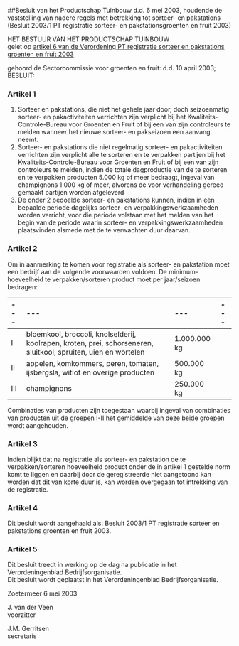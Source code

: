 <meta http-equiv='Content-Type' content='text/html; charset=utf-8' />

##Besluit van het Productschap Tuinbouw d.d. 6 mei 2003, houdende de vaststelling van nadere regels met betrekking tot sorteer- en pakstations (Besluit 2003/1 PT registratie sorteer- en pakstationsgroenten en fruit 2003)

HET BESTUUR VAN HET PRODUCTSCHAP TUINBOUW  
gelet op [artikel 6 van de Verordening PT registratie sorteer en pakstations groenten en fruit 2003](../../../../../../../../../../../../../pbo/verordening/pt/registratie/sorteer-/en/pakstations/groenten/en/fruit/2003/BWBR0014729/README.md)

gehoord de Sectorcommissie voor groenten en fruit: d.d. 10 april 2003;
BESLUIT:    

### Artikel  1  

1.  Sorteer en pakstations, die niet het gehele jaar door, doch seizoenmatig sorteer- en pakactiviteiten verrichten zijn verplicht bij het Kwaliteits-Controle-Bureau voor Groenten en Fruit of bij een van zijn controleurs te melden wanneer het nieuwe sorteer- en pakseizoen een aanvang neemt.   
2.  Sorteer- en pakstations die niet regelmatig sorteer- en pakactiviteiten verrichten zijn verplicht alle te sorteren en te verpakken partijen bij het Kwaliteits-Controle-Bureau voor Groenten en Fruit of bij een van zijn controleurs te melden, indien de totale dagproductie van de te sorteren en te verpakken producten 5.000 kg of meer bedraagt, ingeval van champignons 1.000 kg of meer, alvorens de voor verhandeling gereed gemaakt partijen worden afgeleverd   
3.  De onder 2 bedoelde sorteer- en pakstations kunnen, indien in een bepaalde periode dagelijks sorteer- en verpakkingswerkzaamheden worden verricht, voor die periode volstaan met het melden van het begin van de periode waarin sorteer- en verpakkingswerkzaamheden plaatsvinden alsmede met de te verwachten duur daarvan.   

### Artikel  2  

Om in aanmerking te komen voor registratie als sorteer- en pakstation moet een bedrijf aan de volgende voorwaarden voldoen. De minimum-hoeveelheid te verpakken/sorteren product moet per jaar/seizoen bedragen:  

| --- | --- | --- | --- |
|:---|:---|:---|:---|
| I  | bloemkool, broccoli, knolselderij, koolrapen, kroten, prei, schorseneren, sluitkool, spruiten, uien en wortelen  | 1.000.000 kg  |
| II  | appelen, komkommers, peren, tomaten, ijsbergsla, witlof en overige producten  | 500.000 kg  |
| III  | champignons  | 250.000 kg  |

Combinaties van producten zijn toegestaan waarbij ingeval van combinaties van producten uit de groepen I-II het gemiddelde van deze beide groepen wordt aangehouden.  

### Artikel  3  

Indien blijkt dat na registratie als sorteer- en pakstation de te verpakken/sorteren hoeveelheid product onder de in artikel 1 gestelde norm komt te liggen en daarbij door de geregistreerde niet aangetoond kan worden dat dit van korte duur is, kan worden overgegaan tot intrekking van de registratie.  

### Artikel  4  

Dit besluit wordt aangehaald als: Besluit 2003/1 PT registratie sorteer en pakstations groenten en fruit 2003.  

### Artikel  5  

Dit besluit treedt in werking op de dag na publicatie in het Verordeningenblad Bedrijfsorganisatie.  
Dit besluit wordt geplaatst in het Verordeningenblad Bedrijfsorganisatie.   

Zoetermeer 
6 mei 2003    

J. van der Veen  
voorzitter  

J.M. Gerritsen  
secretaris     
